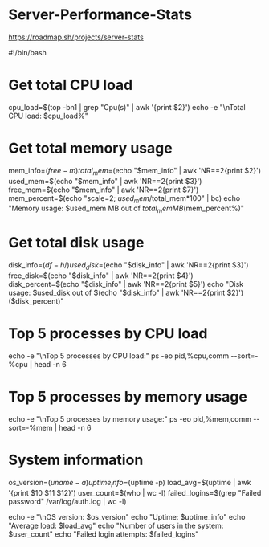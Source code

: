 # Server-Performance-Stats
https://roadmap.sh/projects/server-stats

#!/bin/bash

# Get total CPU load
cpu_load=$(top -bn1 | grep "Cpu(s)" | awk '{print $2}')
echo -e "\nTotal CPU load: $cpu_load%"

# Get total memory usage
mem_info=$(free -m)
total_mem=$(echo "$mem_info" | awk 'NR==2{print $2}')
used_mem=$(echo "$mem_info" | awk 'NR==2{print $3}')
free_mem=$(echo "$mem_info" | awk 'NR==2{print $7}')
mem_percent=$(echo "scale=2; $used_mem/$total_mem*100" | bc)
echo "Memory usage: $used_mem MB out of $total_mem MB ($mem_percent%)"

# Get total disk usage
disk_info=$(df -h /)
used_disk=$(echo "$disk_info" | awk 'NR==2{print $3}')
free_disk=$(echo "$disk_info" | awk 'NR==2{print $4}')
disk_percent=$(echo "$disk_info" | awk 'NR==2{print $5}')
echo "Disk usage: $used_disk out of $(echo "$disk_info" | awk 'NR==2{print $2}') ($disk_percent)"

# Top 5 processes by CPU load
echo -e "\nTop 5 processes by CPU load:"
ps -eo pid,%cpu,comm --sort=-%cpu | head -n 6

# Top 5 processes by memory usage
echo -e "\nTop 5 processes by memory usage:"
ps -eo pid,%mem,comm --sort=-%mem | head -n 6

# System information
os_version=$(uname -a)
uptime_info=$(uptime -p)
load_avg=$(uptime | awk '{print $10 $11 $12}')
user_count=$(who | wc -l)
failed_logins=$(grep "Failed password" /var/log/auth.log | wc -l)

echo -e "\nOS version: $os_version"
echo "Uptime: $uptime_info"
echo "Average load: $load_avg"
echo "Number of users in the system: $user_count"
echo "Failed login attempts: $failed_logins"
